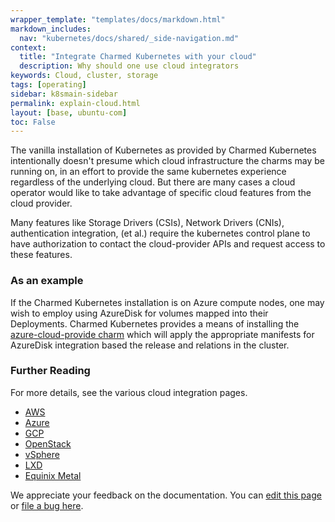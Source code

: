```yaml
---
wrapper_template: "templates/docs/markdown.html"
markdown_includes:
  nav: "kubernetes/docs/shared/_side-navigation.md"
context:
  title: "Integrate Charmed Kubernetes with your cloud"
  description: Why should one use cloud integrators
keywords: Cloud, cluster, storage
tags: [operating]
sidebar: k8smain-sidebar
permalink: explain-cloud.html
layout: [base, ubuntu-com]
toc: False
---
```


The vanilla installation of Kubernetes as provided by Charmed Kubernetes intentionally doesn't presume which cloud infrastructure the charms may be running on, in an effort to provide the same kubernetes experience regardless of the underlying cloud. But there are many cases a cloud operator would like to take advantage of specific cloud features from the cloud provider.  

Many features like Storage Drivers (CSIs), Network Drivers (CNIs), authentication integration, (et al.) require the kubernetes control plane to have authorization to contact the cloud-provider APIs and request access to these features. 

### As an example
If the Charmed Kubernetes installation is on Azure compute nodes, one may wish to employ using AzureDisk for volumes mapped into their Deployments. Charmed Kubernetes provides a means of installing the [azure-cloud-provide charm](https://charmhub.io/azure-cloud-provider) which will apply the appropriate manifests for AzureDisk integration based the release and relations in the cluster.

### Further Reading
For more details, see the various cloud integration pages.

- [AWS](/kubernetes/docs/aws-integration)
- [Azure](/kubernetes/docs/azure-integration)
- [GCP](/kubernetes/docs/gcp-integration)
- [OpenStack](/kubernetes/docs/openstack-integration)
- [vSphere](/kubernetes/docs/vsphere-integration)
- [LXD](/kubernetes/docs/install-local)
- [Equinix Metal](/kubernetes/docs/equinix)


<!-- FEEDBACK -->
<div class="p-notification--information">
  <div class="p-notification__content">
    <p class="p-notification__message">We appreciate your feedback on the documentation. You can
    <a href="https://github.com/charmed-kubernetes/kubernetes-docs/edit/main/pages/k8s/how-to-clouds.md" >edit this page</a>
    or
    <a href="https://github.com/charmed-kubernetes/kubernetes-docs/issues/new" >file a bug here</a>.</p>
  </div>
</div>
